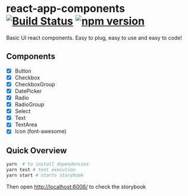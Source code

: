 # react-app-components [![Build Status][build-badge]][build-url] [![npm version][npm-badge]][npm-url]

Basic UI react components. Easy to plug, easy to use and easy to code!

## Components

* [x] Button
* [x] Checkbox
* [x] CheckboxGroup
* [x] DatePicker
* [x] Radio
* [x] RadioGroup
* [x] Select
* [x] Text
* [x] TextArea
* [x] Icon (font-awesome)

## Quick Overview

```sh
yarn  # to install dependencies
yarn test # test execution
yarn start # starts storybook
```

Then open [http://localhost:6006/](http://localhost:6006/) to check the storybook

[build-badge]: https://travis-ci.org/mersocarlin/react-app-components.svg
[build-url]: https://travis-ci.org/mersocarlin/react-app-components
[npm-badge]: https://badge.fury.io/js/react-app-components.svg
[npm-url]: https://badge.fury.io/js/react-app-components
